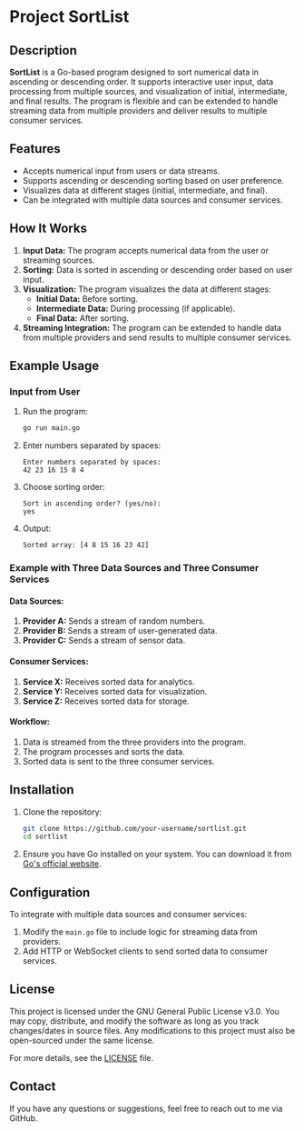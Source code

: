 # Project SortList

## Description
**SortList** is a Go-based program designed to sort numerical data in ascending or descending order. It supports interactive user input, data processing from multiple sources, and visualization of initial, intermediate, and final results. The program is flexible and can be extended to handle streaming data from multiple providers and deliver results to multiple consumer services.

## Features
- Accepts numerical input from users or data streams.
- Supports ascending or descending sorting based on user preference.
- Visualizes data at different stages (initial, intermediate, and final).
- Can be integrated with multiple data sources and consumer services.

## How It Works
1. **Input Data:** The program accepts numerical data from the user or streaming sources.
2. **Sorting:** Data is sorted in ascending or descending order based on user input.
3. **Visualization:** The program visualizes the data at different stages:
   - **Initial Data:** Before sorting.
   - **Intermediate Data:** During processing (if applicable).
   - **Final Data:** After sorting.
4. **Streaming Integration:** The program can be extended to handle data from multiple providers and send results to multiple consumer services.

## Example Usage
### Input from User
1. Run the program:
   ```bash
   go run main.go
   ```
2. Enter numbers separated by spaces:
   ```
   Enter numbers separated by spaces:
   42 23 16 15 8 4
   ```
3. Choose sorting order:
   ```
   Sort in ascending order? (yes/no):
   yes
   ```
4. Output:
   ```
   Sorted array: [4 8 15 16 23 42]
   ```

### Example with Three Data Sources and Three Consumer Services
#### Data Sources:
1. **Provider A:** Sends a stream of random numbers.
2. **Provider B:** Sends a stream of user-generated data.
3. **Provider C:** Sends a stream of sensor data.

#### Consumer Services:
1. **Service X:** Receives sorted data for analytics.
2. **Service Y:** Receives sorted data for visualization.
3. **Service Z:** Receives sorted data for storage.

#### Workflow:
1. Data is streamed from the three providers into the program.
2. The program processes and sorts the data.
3. Sorted data is sent to the three consumer services.

## Installation
1. Clone the repository:
   ```bash
   git clone https://github.com/your-username/sortlist.git
   cd sortlist
   ```
2. Ensure you have Go installed on your system. You can download it from [Go's official website](https://go.dev/).

## Configuration
To integrate with multiple data sources and consumer services:
1. Modify the `main.go` file to include logic for streaming data from providers.
2. Add HTTP or WebSocket clients to send sorted data to consumer services.

## License
This project is licensed under the GNU General Public License v3.0. You may copy, distribute, and modify the software as long as you track changes/dates in source files. Any modifications to this project must also be open-sourced under the same license.

For more details, see the [LICENSE](https://www.gnu.org/licenses/gpl-3.0.en.html) file.

## Contact
If you have any questions or suggestions, feel free to reach out to me via GitHub.

